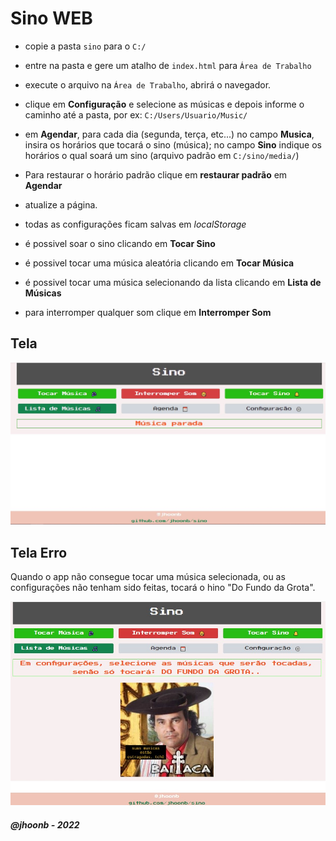 # Sino WEB


- copie a pasta `sino` para o `C:/`

- entre na pasta e gere um atalho de `index.html` para `Área de Trabalho`

- execute o arquivo na `Área de Trabalho`, abrirá o navegador.

- clique em **Configuração** e selecione as músicas e depois informe o caminho até a pasta,
por ex: `C:/Users/Usuario/Music/`

- em **Agendar**, para cada dia (segunda, terça, etc...) no campo 
**Musica**, insira os horários que tocará o sino (música); no campo **Sino** indique os horários
o qual soará um sino (arquivo padrão em `C:/sino/media/`)

- Para restaurar o horário padrão clique em **restaurar padrão** em **Agendar**

- atualize a página.

- todas as configurações ficam salvas em *localStorage*

- é possivel soar o sino clicando em **Tocar Sino**

- é possivel tocar uma música aleatória clicando em **Tocar Música**

- é possivel tocar uma música selecionando da lista clicando em **Lista de Músicas**

- para interromper qualquer som clique em **Interromper Som**

## Tela

![Screenshot da Tela](tela.jpg "Screenshot da Tela")

## Tela Erro

Quando o app não consegue tocar uma música selecionada, ou as configurações
não tenham sido feitas, tocará o hino "Do Fundo da Grota".

![Screenshot da Tela](tela-erro.jpg "Screenshot da Tela")

##### @jhoonb - 2022
